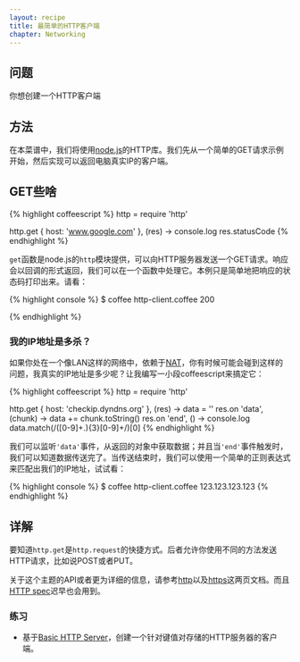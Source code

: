 ```yaml
---
layout: recipe
title: 最简单的HTTP客户端
chapter: Networking
---
```


## 问题

你想创建一个HTTP客户端

## 方法

在本菜谱中，我们将使用[node.js](http://nodejs.org/)的HTTP库。我们先从一个简单的GET请求示例开始，然后实现可以返回电脑真实IP的客户端。

## GET些啥

{% highlight coffeescript %}
http = require 'http'

http.get { host: 'www.google.com' }, (res) ->
    console.log res.statusCode
{% endhighlight %}

`get`函数是node.js的`http`模块提供，可以向HTTP服务器发送一个GET请求。响应会以回调的形式返回，我们可以在一个函数中处理它。本例只是简单地把响应的状态码打印出来。请看：

{% highlight console %}
$ coffee http-client.coffee 
200

{% endhighlight %}

### 我的IP地址是多杀？

如果你处在一个像LAN这样的网络中，依赖于[NAT](http://en.wikipedia.org/wiki/Network_address_translation)，你有时候可能会碰到这样的问题，我真实的IP地址是多少呢？让我编写一小段coffeescript来搞定它：

{% highlight coffeescript %}
http = require 'http'

http.get { host: 'checkip.dyndns.org' }, (res) ->
    data = ''
    res.on 'data', (chunk) ->
        data += chunk.toString()
    res.on 'end', () ->
        console.log data.match(/([0-9]+\.){3}[0-9]+/)[0]
{% endhighlight %}

我们可以监听`'data'`事件，从返回的对象中获取数据；并且当`'end'`事件触发时，我们可以知道数据传送完了。当传送结束时，我们可以使用一个简单的正则表达式来匹配出我们的IP地址，试试看：

{% highlight console %}
$ coffee http-client.coffee 
123.123.123.123
{% endhighlight %}

## 详解

要知道`http.get`是`http.request`的快捷方式。后者允许你使用不同的方法发送HTTP请求，比如说POST或者PUT。

关于这个主题的API或者更为详细的信息，请参考[http](http://nodejs.org/docs/latest/api/http.html)以及[https](http://nodejs.org/docs/latest/api/https.html)这两页文档。而且[HTTP spec](http://www.ietf.org/rfc/rfc2616.txt)迟早也会用到。

### 练习

* 基于[Basic HTTP Server](basic-http-server)，创建一个针对键值对存储的HTTP服务器的客户端。
